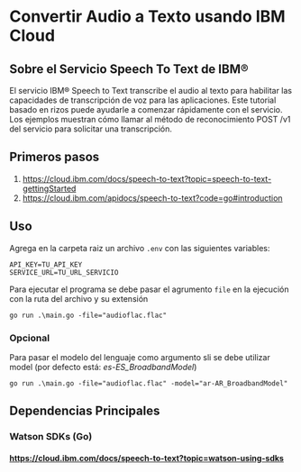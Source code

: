 # Convertir Audio a Texto usando IBM Cloud 

## Sobre el Servicio Speech To Text de IBM®

El servicio IBM® Speech to Text transcribe el audio al texto para habilitar las capacidades de transcripción de voz para las aplicaciones. Este tutorial basado en rizos puede ayudarle a comenzar rápidamente con el servicio. Los ejemplos muestran cómo llamar al método de reconocimiento POST /v1 del servicio para solicitar una transcripción.

## Primeros pasos
1. https://cloud.ibm.com/docs/speech-to-text?topic=speech-to-text-gettingStarted
2. https://cloud.ibm.com/apidocs/speech-to-text?code=go#introduction

## Uso

Agrega en la carpeta raiz un archivo `.env`  con las siguientes variables:

```shell
API_KEY=TU_API_KEY
SERVICE_URL=TU_URL_SERVICIO
```

Para ejecutar el programa se debe pasar el agrumento `file` en la ejecución con la ruta del archivo y su extensión
```shell
go run .\main.go -file="audioflac.flac"
```

### Opcional
Para pasar el modelo del lenguaje como argumento sli se debe utilizar model (por defecto está: *es-ES_BroadbandModel*)

```shell
go run .\main.go -file="audioflac.flac" -model="ar-AR_BroadbandModel" 
```

## Dependencias Principales
### Watson SDKs (Go)
#### https://cloud.ibm.com/docs/speech-to-text?topic=watson-using-sdks
